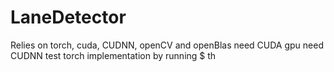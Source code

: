 # LaneDetector
Relies on torch, cuda, CUDNN, openCV and openBlas
need CUDA gpu
need CUDNN
test torch implementation by running $ th

